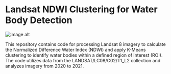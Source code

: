 # Landsat NDWI Clustering for Water Body Detection
![image alt](https://github.com/SaeidDaliriSusefi/Water-Body/blob/483c6aaef4a41999612a054585491e7348f92ffc/Images/Examples.jpg)



This repository contains code for processing Landsat 8 imagery to calculate the Normalized Difference Water Index (NDWI) and apply K-Means clustering to identify water bodies within a defined region of interest (ROI). The code utilizes data from the LANDSAT/LC08/C02/T1_L2 collection and analyzes imagery from 2020 to 2021.
